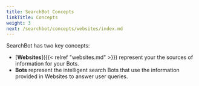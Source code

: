 ```yaml
---
title: SearchBot Concepts
linkTitle: Concepts
weight: 3
next: /searchbot/concepts/websites/index.md
---
```


SearchBot has two key concepts:

* [**Websites**]({{< relref "websites.md" >}}) represent your the sources of information for your Bots.
* **Bots** represent the intelligent search Bots that use the information provided in Websites to answer user queries.